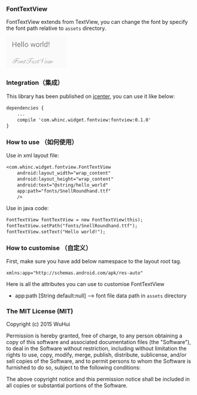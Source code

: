### FontTextView

FontTextView extends from TextView, you can change the font by specify the font path relative to `assets` directory.

![screenshot](./screenshot.png)

### Integration（集成）

This library has been published on [jcenter][1], you can use it like below:

```
dependencies {
    ...
    compile 'com.whinc.widget.fontview:fontview:0.1.0'
}
```

### How to use （如何使用）

Use in xml layout file:

```
<com.whinc.widget.fontview.FontTextView
    android:layout_width="wrap_content"
    android:layout_height="wrap_content"
    android:text="@string/hello_world"
    app:path="fonts/SnellRoundhand.ttf"
    />
```

Use in java code:

```
FontTextView fontTextView = new FontTextView(this);
fontTextView.setPath("fonts/SnellRoundhand.ttf");
fontTextView.setText("Hello world!");
```

### How to customise （自定义）

First, make sure you have add below namespace to the layout root tag.

```
xmlns:app="http://schemas.android.com/apk/res-auto"
```

Here is all the attributes you can use to customise FontTextView

* app:path [String default:null] --> font file data path in `assets` directory


### The MIT License (MIT)

Copyright (c) 2015 WuHui

Permission is hereby granted, free of charge, to any person obtaining a copy
of this software and associated documentation files (the "Software"), to deal
in the Software without restriction, including without limitation the rights
to use, copy, modify, merge, publish, distribute, sublicense, and/or sell
copies of the Software, and to permit persons to whom the Software is
furnished to do so, subject to the following conditions:

The above copyright notice and this permission notice shall be included in all
copies or substantial portions of the Software.

[1]:https://bintray.com/whinc/maven/fontview/view
